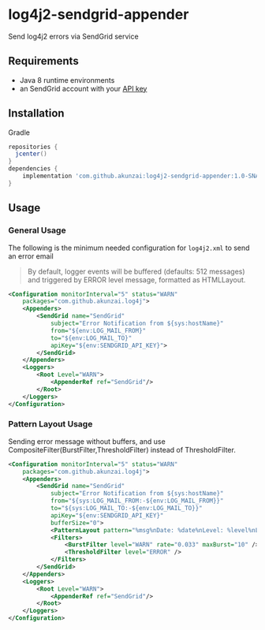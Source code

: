 # log4j2-sendgrid-appender

Send log4j2 errors via SendGrid service

## Requirements

- Java 8 runtime environments
- an SendGrid account with your [API key](https://app.sendgrid.com/settings/api_keys)

## Installation

Gradle

```groovy
repositories {
  jcenter()
}
dependencies {
    implementation 'com.github.akunzai:log4j2-sendgrid-appender:1.0-SNAPSHOT'
}
```

## Usage

### General Usage

The following is the minimum needed configuration for `log4j2.xml` to send an error email

> By default, logger events will be buffered (defaults: 512 messages) and triggered by ERROR level message,
> formatted as HTMLLayout.

```xml
<Configuration monitorInterval="5" status="WARN"
    packages="com.github.akunzai.log4j">
    <Appenders>
        <SendGrid name="SendGrid"
            subject="Error Notification from ${sys:hostName}"
            from="${env:LOG_MAIL_FROM}"
            to="${env:LOG_MAIL_TO}"
            apiKey="${env:SENDGRID_API_KEY}">
        </SendGrid>
    </Appenders>
    <Loggers>
        <Root Level="WARN">
            <AppenderRef ref="SendGrid"/>
        </Root>
    </Loggers>
</Configuration>
```

### Pattern Layout Usage

Sending error message without buffers, and use CompositeFilter(BurstFilter,ThresholdFilter) instead of ThresholdFilter.

```xml
<Configuration monitorInterval="5" status="WARN"
    packages="com.github.akunzai.log4j">
    <Appenders>
        <SendGrid name="SendGrid"
            subject="Error Notification from ${sys:hostName}"
            from="${sys:LOG_MAIL_FROM:-${env:LOG_MAIL_FROM}}"
            to="${sys:LOG_MAIL_TO:-${env:LOG_MAIL_TO}}"
            apiKey="${env:SENDGRID_API_KEY}"
            bufferSize="0">
            <PatternLayout pattern="%msg%nDate: %date%nLevel: %level%nLogger: %logger%nException: %rException%n" />
            <Filters>
                <BurstFilter level="WARN" rate="0.033" maxBurst="10" />
                <ThresholdFilter level="ERROR" />
            </Filters>
        </SendGrid>
    </Appenders>
    <Loggers>
        <Root Level="WARN">
            <AppenderRef ref="SendGrid"/>
        </Root>
    </Loggers>
</Configuration>
```